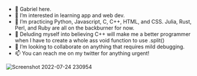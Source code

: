- 👋 Gabriel here.
- 👀 I’m interested in learning app and web dev.
- 🌱 I’m practicing Python, Javascript, C, C++, HTML, and CSS. Julia, Rust, Perl, and Ruby are all on the backburner for now.
- 🤡 Deluding myself into believing C++ will make me a better programmer when I have to create a whole ass void function to use .split()
- 💞️ I’m looking to collaborate on anything that requires mild debugging.
- 📫 You can reach me on my twitter for anything urgent!

![Screenshot 2022-07-24 230954](https://user-images.githubusercontent.com/117062305/205640295-b29d6c08-1fb5-4621-bca6-ed72b8b9444f.jpg)
